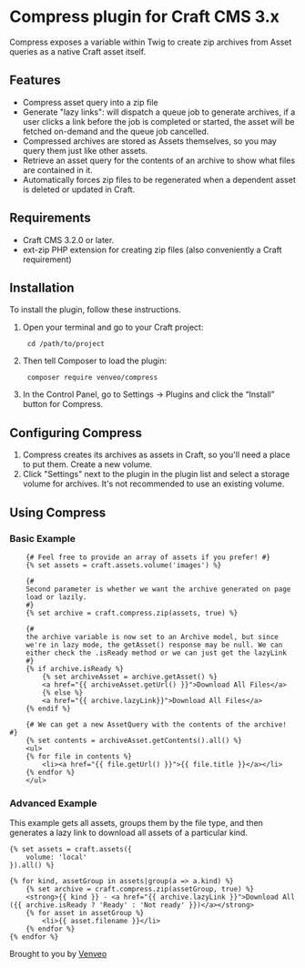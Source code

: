 # Compress plugin for Craft CMS 3.x

Compress exposes a variable within Twig to create zip archives from Asset queries as a native Craft asset itself.

## Features
- Compress asset query into a zip file
- Generate "lazy links": will dispatch a queue job to generate archives,
if a user clicks a link before the job is completed or started, the 
asset will be fetched on-demand and the queue job cancelled.
- Compressed archives are stored as Assets themselves, so you may query 
them just like other assets.
- Retrieve an asset query for the contents of an archive to show what 
files are contained in it.
- Automatically forces zip files to be regenerated when a dependent 
asset is deleted or updated in Craft.

## Requirements

- Craft CMS 3.2.0 or later.
- ext-zip PHP extension for creating zip files (also conveniently a Craft requirement)

## Installation

To install the plugin, follow these instructions.

1. Open your terminal and go to your Craft project:

        cd /path/to/project

2. Then tell Composer to load the plugin:

        composer require venveo/compress

3. In the Control Panel, go to Settings → Plugins and click the “Install” button for Compress.

## Configuring Compress

1. Compress creates its archives as assets in Craft, so you'll need a 
place to put them. Create a new volume.
2. Click "Settings" next to the plugin in the plugin list and select a 
storage volume for archives. It's not recommended to use an existing
volume.

## Using Compress

### Basic Example
```twig
    {# Feel free to provide an array of assets if you prefer! #}
    {% set assets = craft.assets.volume('images') %}
    
    {# 
    Second parameter is whether we want the archive generated on page 
    load or lazily.
    #}
    {% set archive = craft.compress.zip(assets, true) %}
    
    {# 
    the archive variable is now set to an Archive model, but since 
    we're in lazy mode, the getAsset() response may be null. We can
    either check the .isReady method or we can just get the lazyLink
    #}
    {% if archive.isReady %}
        {% set archiveAsset = archive.getAsset() %}
        <a href="{{ archiveAsset.getUrl() }}">Download All Files</a>
        {% else %}
        <a href="{{ archive.lazyLink}}">Download All Files</a>
    {% endif %}
    
    {# We can get a new AssetQuery with the contents of the archive! #}
    {% set contents = archiveAsset.getContents().all() %}
    <ul>
    {% for file in contents %}
        <li><a href="{{ file.getUrl() }}">{{ file.title }}</a></li>
    {% endfor %}
    </ul>
```

### Advanced Example
This example gets all assets, groups them by the file type, and then
generates a lazy link to download all assets of a particular kind.

```twig
{% set assets = craft.assets({
    volume: 'local'
}).all() %}

{% for kind, assetGroup in assets|group(a => a.kind) %}
    {% set archive = craft.compress.zip(assetGroup, true) %}
    <strong>{{ kind }} - <a href="{{ archive.lazyLink }}">Download All ({{ archive.isReady ? 'Ready' : 'Not ready' }})</a></strong>
    {% for asset in assetGroup %}
        <li>{{ asset.filename }}</li>
    {% endfor %}
{% endfor %}
```

Brought to you by [Venveo](https://venveo.com)
